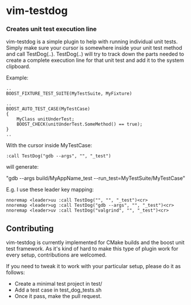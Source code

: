 vim-testdog
=============
### Creates unit test execution line ###

vim-testdog is a simple plugin to help with running individual unit tests.
Simply make sure your cursor is somewhere inside your unit test method and call
TestDog(..). TestDog(..) will try to track down the parts needed to create
a complete execution line for that unit test and add it to the system clipboard.

Example:
```
..
BOOST_FIXTURE_TEST_SUITE(MyTestSuite, MyFixture)

..
BOOST_AUTO_TEST_CASE(MyTestCase)
{
	MyClass unitUnderTest;
	BOOST_CHECK(unitUnderTest.SomeMethod() == true);
}
..
```
With the cursor inside MyTestCase:
```
:call TestDog("gdb --args", "", "_test")
```
will generate:

"gdb --args build/MyAppName_test --run_test=MyTestSuite/MyTestCase"

E.g. I use these leader key mapping:
```
nnoremap <leader>uu :call TestDog("", "", "_test")<cr>
nnoremap <leader>ug :call TestDog("gdb --args", "", "_test")<cr>
nnoremap <leader>uv :call TestDog("valgrind", "", "_test")<cr>
```

## Contributing
vim-testdog is currently implemented for CMake builds and the boost unit test
framework. As it's kind of hard to make this type of plugin work for every
setup, contributions are welcomed.

If you need to tweak it to work with your particular setup, please do it as
follows:
* Create a minimal test project in test/
* Add a test case in test_dog_tests.sh
* Once it pass, make the pull request.

